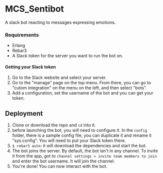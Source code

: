 # MCS_Sentibot
A slack bot reacting to messages expressing emotions.


### Requirements
- Erlang
- Rebar3
- A Slack token for the server you want to run the bot on.

#### Getting your Slack token
1. Go to the Slack website and select your server.
2. Go to the "manage" page on the top menu. From there, you can go to "cutom integration" on the menu on the left, and then select "bots".
3. Add a configuration, set the username of the bot and you can get your token.

## Deployment
1. Clone or download the repo and `cd` into it.
2. before launching the bot, you will need to configure it. In the `config` folder, there is a sample config file, you can duplicate it and rename it "sys.config". You will need to put your Slack token there.
3. `$ rebar3 auto`: it will download the dependencies and start the bot.
4. The bot joins the server. By default, the bot isn't in any channel. To invite it from the app, got to `channel settings > invite team members to join` and enter the bot username. It will join the channel.
5. You're done! You can now interact with the bot.
